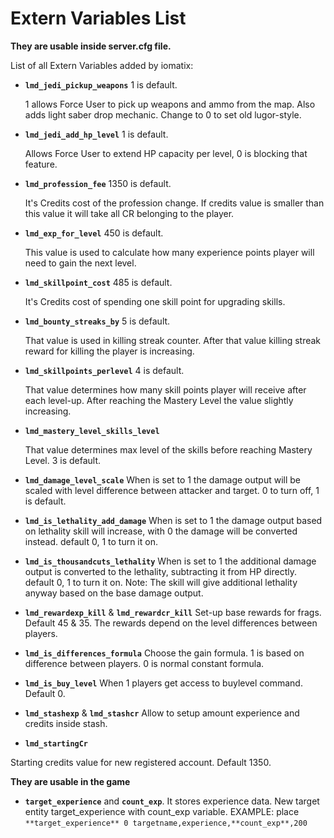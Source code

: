 # Extern Variables List
**They are usable inside server.cfg file.**

List of all Extern Variables added by iomatix:
- **`lmd_jedi_pickup_weapons`** 1 is default. 
  
  1 allows Force User to pick up weapons and ammo from the map. Also adds light saber drop mechanic. Change to 0 to set old lugor-style.
- **`lmd_jedi_add_hp_level`** 1 is default. 
  
  Allows Force User to extend HP capacity per level, 0 is blocking that feature.  
- **`lmd_profession_fee`** 1350 is default. 
  
  It's Credits cost of the profession change. If credits value is smaller than this value it will take all CR belonging to the player.
- **`lmd_exp_for_level`** 450 is default. 
  
  This value is used to calculate how many experience points player will need to gain the next level.
- **`lmd_skillpoint_cost`** 485 is default. 
  
  It's Credits cost of spending one skill point for upgrading skills. 
- **`lmd_bounty_streaks_by`** 5 is default. 
  
  That value is used in killing streak counter. After that value killing streak reward for killing the player is increasing.
- **`lmd_skillpoints_perlevel`** 4 is default. 

  That value determines how many skill points player will receive after each level-up. After reaching the Mastery Level the value slightly increasing. 
- **`lmd_mastery_level_skills_level`**
  
  That value determines max level of the skills before reaching Mastery Level. 3 is default. 
- **`lmd_damage_level_scale`** 
When is set to 1 the damage output will be scaled with level difference between attacker and target. 0 to turn off, 1 is default.

- **`lmd_is_lethality_add_damage`** 
When is set to 1 the damage output based on lethality skill will increase, with 0 the damage will be converted instead. default 0, 1 to turn it on.

- **`lmd_is_thousandcuts_lethality`** 
When is set to 1 the additional damage output is converted to the lethality, subtracting it from HP directly. default 0, 1 to turn it on. Note: The skill will give additional lethality anyway based on the base damage output.

- **`lmd_rewardexp_kill`** & **`lmd_rewardcr_kill`**
Set-up base rewards for frags. Default 45 & 35. The rewards depend on the level differences between players.

- **`lmd_is_differences_formula`**
Choose the gain formula. 1 is based on difference between players. 0 is normal constant formula.

- **`lmd_is_buy_level`**
When 1 players get access to buylevel command. Default 0.

- **`lmd_stashexp`** & **`lmd_stashcr`**
Allow to setup amount experience and credits inside stash.
- **`lmd_startingCr`**

Starting credits value for new registered account. Default 1350.

**They are usable in the game**

- **`target_experience`** and **`count_exp`**. It stores experience data.
New target entity target_experience with count_exp variable. EXAMPLE: place `**target_experience** 0 targetname,experience,**count_exp**,200`
